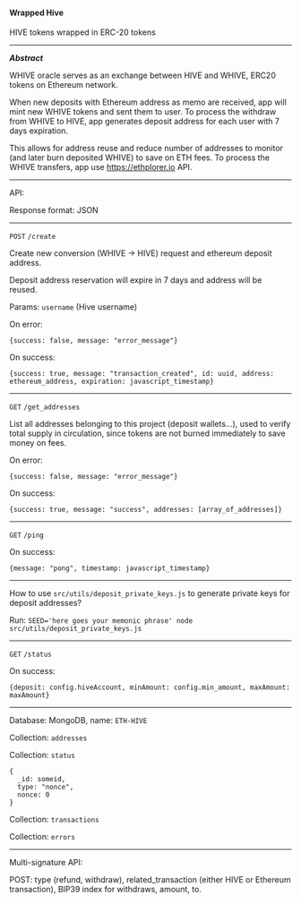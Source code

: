 #### Wrapped Hive

HIVE tokens wrapped in ERC-20 tokens

---

***Abstract***

WHIVE oracle serves as an exchange between HIVE and WHIVE, ERC20 tokens on Ethereum network.

When new deposits with Ethereum address as memo are received, app will mint new WHIVE tokens and sent them to user.
To process the withdraw from WHIVE to HIVE, app generates deposit address for each user with 7 days expiration.

This allows for address reuse and reduce number of addresses to monitor (and later burn deposited WHIVE) to save on ETH fees. To process the WHIVE transfers, app use https://ethplorer.io API.

---

API:

Response format: JSON

---

`POST` `/create`

Create new conversion (WHIVE -> HIVE) request and ethereum deposit address.

Deposit address reservation will expire in 7 days and address will be reused.

Params: `username` (Hive username)

On error:

`{success: false, message: "error_message"}`

On success:

`{success: true, message: "transaction_created", id: uuid, address: ethereum_address, expiration: javascript_timestamp}`

---

`GET` `/get_addresses`

List all addresses belonging to this project (deposit wallets...), used to verify total supply in circulation, since tokens are not burned immediately to save money on fees.

On error:

`{success: false, message: "error_message"}`

On success:

`{success: true, message: "success", addresses: [array_of_addresses]}`

---

`GET` `/ping`

On success:

`{message: "pong", timestamp: javascript_timestamp}`

---

How to use `src/utils/deposit_private_keys.js` to generate private keys for deposit addresses?

Run: `SEED='here goes your memonic phrase' node src/utils/deposit_private_keys.js`

---

`GET` `/status`

On success:

`{deposit: config.hiveAccount, minAmount: config.min_amount, maxAmount: maxAmount}`

---

Database: MongoDB, name: `ETH-HIVE`

Collection: `addresses`

Collection: `status`

```
{
  _id: someid,
  type: "nonce",
  nonce: 0
}
```

Collection: `transactions`

Collection: `errors`

---

Multi-signature API:

POST: type (refund, withdraw), related_transaction (either HIVE or Ethereum transaction), BIP39 index for withdraws, amount, to.
